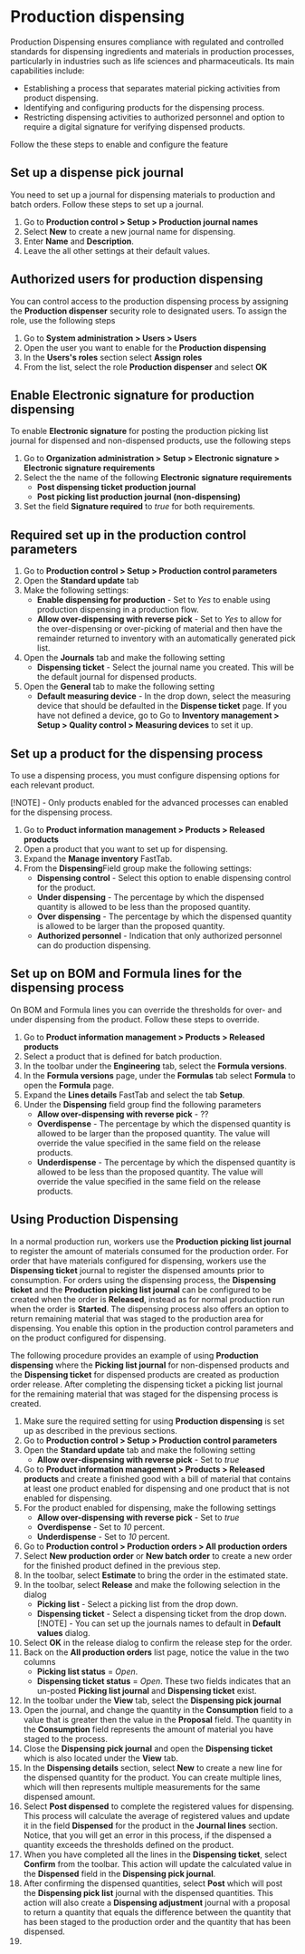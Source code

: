 ﻿---
title: 
description: 
ms.date: 04/25/2025
ms.topic: how-to
ms.service: 
author: johanhoffmann
ms.author: johanho
manager: 
---

# Production dispensing

Production Dispensing ensures compliance with regulated and controlled standards for dispensing ingredients and materials in production processes, particularly in industries such as life sciences and pharmaceuticals. Its main capabilities include:

- Establishing a process that separates material picking activities from product dispensing.
- Identifying and configuring products for the dispensing process.
- Restricting dispensing activities to authorized personnel and option to require a digital signature for verifying dispensed products.

Follow the these steps to enable and configure the feature

## Set up a dispense pick journal

You need to set up a journal for dispensing materials to production and batch orders. Follow these steps to set up a journal. 

1. Go to **Production control > Setup > Production journal names**
1. Select **New** to create a new journal name for dispensing.
1. Enter **Name** and **Description**.
1. Leave the all other settings at their default values.

## Authorized users for production dispensing

You can control access to the production dispensing process by assigning the **Production dispenser** security role to designated users. To assign the role, use the following steps

1. Go to **System administration > Users > Users**
1. Open the user you want to enable for the **Production dispensing**
1. In the **Users's roles** section select **Assign roles**
1. From the list, select the role **Production dispenser** and select **OK**

## Enable Electronic signature for production dispensing

To enable **Electronic signature** for posting the production picking list journal for dispensed and non-dispensed products, use the following steps

1. Go to **Organization administration > Setup > Electronic signature > Electronic signature requirements**
1. Select the the name of the following **Electronic signature requirements** 
    - **Post dispensing ticket production journal**
    - **Post picking list production journal (non-dispensing)**
1. Set the field **Signature required** to *true* for both requirements.

## Required set up in the production control parameters

1. Go to **Production control > Setup > Production control parameters** 
1. Open the **Standard update** tab
1. Make the following settings:
    - **Enable dispensing for production** - Set to *Yes* to enable using production dispensing in a production flow.
    - **Allow over-dispensing with reverse pick** - Set to *Yes* to allow for the over-dispensing or over-picking of material and then have the remainder returned to inventory with an automatically generated pick list.
1. Open the **Journals** tab and make the following setting
    - **Dispensing ticket** - Select the journal name you created. This will be the default journal for dispensed products.
1. Open the **General** tab to make the following setting
    - **Default measuring device** - In the drop down, select the measuring device that should be defaulted in the **Dispense ticket** page. If you have not defined a device, go to Go to **Inventory management > Setup > Quality control > Measuring devices** to set it up.  
 
## Set up a product for the dispensing process

To use a dispensing process, you must configure dispensing options for each relevant product. 

[!NOTE] - Only products enabled for the advanced processes can enabled for the dispensing process.

1. Go to **Product information management > Products > Released products**
1. Open a product that you want to set up for dispensing.
1. Expand the **Manage inventory** FastTab.
1. From the **Dispensing**Field group make the following settings: 
    - **Dispensing control** - Select this option to enable dispensing control for the product.
    - **Under dispensing** - The percentage by which the dispensed quantity is allowed to be less than the proposed quantity.
    - **Over dispensing** - The percentage by which the dispensed quantity is allowed to be larger than the proposed quantity.
    - **Authorized personnel** - Indication that only authorized personnel can do production dispensing.
   
## Set up on BOM and Formula lines for the dispensing process 

On BOM and Formula lines you can override the thresholds for over- and under dispensing from the product. Follow these steps to override.

1. Go to **Product information management > Products > Released products**
1. Select a product that is defined for batch production.
1. In the toolbar under the **Engineering** tab, select the **Formula versions**.
1. In the **Formula versions** page, under the **Formulas** tab select **Formula** to open the **Formula** page.
1. Expand the **Lines details** FastTab and select the tab **Setup**.
1. Under the **Dispensing** field group find the following parameters
    - **Allow over-dispensing with reverse pick** - ??
    - **Overdispense** - The percentage by which the dispensed quantity is allowed to be larger than the proposed quantity. The value will override the value specified in the same field on the release products. 
    - **Underdispense** - The percentage by which the dispensed quantity is allowed to be less than the proposed quantity. The value will override the value specified in the same field on the release products.


## Using Production Dispensing

In a normal production run, workers use the **Production picking list journal** to register the amount of materials consumed for the production order. For order that have materials configured for dispensing, workers use the **Dispensing ticket** journal to register the dispensed amounts prior to consumption. For orders using the dispensing process, the **Dispensing ticket** and the **Production picking list journal** can be configured to be created when the order is **Released**, instead as for normal production run when the order is **Started**. The dispensing process also offers an option to return remaining material that was staged to the production area for dispensing. You enable this option in the production control parameters and on the product configured for dispensing. 

The following procedure provides an example of using **Production dispensing** where the **Picking list journal** for non-dispensed products and the **Dispensing ticket** for dispensed products are created as production order release. After completing the dispensing ticket a picking list journal for the remaining material that was staged for the dispensing process is created.

1. Make sure the required setting for using **Production dispensing** is set up as described in the previous sections. 
1. Go to **Production control > Setup > Production control parameters** 
1. Open the **Standard update** tab and make the following setting
    - **Allow over-dispensing with reverse pick** - Set to *true*
1. Go to **Product information management > Products > Released products** and create a finished good with a bill of material that contains at least one product enabled for dispensing and one product that is not enabled for dispensing. 
1. For the product enabled for dispensing, make the following settings
    - **Allow over-dispensing with reverse pick** - Set to *true*
    - **Overdispense** - Set to *10* percent. 
    - **Underdispense** - Set to *10* percent.
1. Go to **Production control > Production orders > All production orders** 
1. Select **New production order** or **New batch order** to create a new order for the finished product defined in the previous step.
1. In the toolbar, select **Estimate** to bring the order in the estimated state.
1. In the toolbar, select **Release** and make the following selection in the dialog
    - **Picking list** - Select a picking list from the drop down.
    - **Dispensing ticket** - Select a dispensing ticket from the drop down.
 [!NOTE] - You can set up the journals names to default in **Default values** dialog.   
1. Select **OK** in the release dialog to confirm the release step for the order.
1. Back on the **All production orders** list page, notice the value in the two columns
    - **Picking list status** = *Open*.
    - **Dispensing ticket status** = *Open*.
    These two fields indicates that an un-posted **Picking list journal** and **Dispensing ticket** exist. 
1. In the toolbar under the **View** tab, select the **Dispensing pick journal**
1. Open the journal, and change the quantity in the **Consumption** field to a value that is greater then the value in the **Proposal** field. The quantity in the **Consumption** field represents the amount of material you have staged to the process.
1. Close the **Dispensing pick journal** and open the **Dispensing ticket** which is also located under the **View** tab.
1. In the **Dispensing details** section, select **New** to create a new line for the dispensed quantity for the product. You can create multiple lines, which will then represents multiple measurements for the same dispensed amount. 
1. Select **Post dispensed** to complete the registered values for dispensing. This process will calculate the average of registered values and update it in the field **Dispensed** for the product in the **Journal lines** section. Notice, that you will get an error in this process, if the dispensed a quantity exceeds the thresholds defined on the product.
1. When you have completed all the lines in the **Dispensing ticket**, select **Confirm** from the toolbar. This action will update the calculated value in the **Dispensed** field in the **Dispensing pick journal**.
1. After confirming the dispensed quantities, select **Post** which will post the **Dispensing pick list** journal with the dispensed quantities. This action will also create a **Dispensing adjustment** journal with a proposal to return a quantity that equals the difference between the quantity that has been staged to the production order and the quantity that has been dispensed. 
1. 


